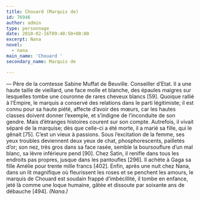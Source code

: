 ```yaml
---
title: Chouard (Marquis de)
id: 76946
author: admin
type: personnage
date: 2010-02-16T09:40:50+00:00
excerpt: Nana
novel:
  - nana
main_name: 'Chouard '
secondary_name: Marquis de

---
```

— Père de la comtesse Sabine Muffat de Beuville. Conseiller d&rsquo;Etat. Il a une haute taille de vieillard, une face molle et blanche, des épaules maigres sur lesquelles tombe une couronne de rares cheveux blancs [59]. Quoique rallié à l&rsquo;Empire, le marquis a conservé des relations dans le parti légitimiste; il est connu pour sa haute piété, affecte d&rsquo;avoir des mœurs, car les hautes classes doivent donner l&rsquo;exemple, et s&rsquo;indigne de l&rsquo;inconduite de son gendre. Mais d&rsquo;étranges histoires courent sur son compte. Autrefois, il vivait séparé de la marquise; dès que celle-ci a été morte, il a marié sa fille, qui le gênait [75]. C&rsquo;est un vieux à passions. Sous l&rsquo;excitation de la femme, ses yeux troubles deviennent deux yeux de chat, phosphorescents, pailletés d&rsquo;or; son nez, très gros dans sa face rasée, semble la boursouflure d&rsquo;un mal blanc, sa lèvre inférieure pend [90]. Chez Satin, il renifle dans tous les endroits pas propres, jusque dans les pantoufles [296]. Il achète à Gaga sa fille Amélie pour trente mille francs [402]. Enfin, après une nuit chez Nana, dans un lit magnifique où fleurissent les roses et se penchent les amours, le marquis de Chouard est soudain frappé d&rsquo;imbécillité, il tombe en enfance, jeté là comme une loque humaine, gâtée et dissoute par soixante ans de débauche [494]. _(Nana.)_